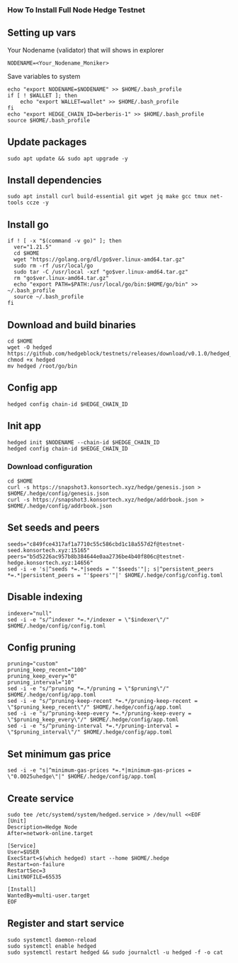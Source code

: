 ### How To Install Full Node Hedge Testnet

## Setting up vars
Your Nodename (validator) that will shows in explorer
```
NODENAME=<Your_Nodename_Moniker>
```

Save variables to system
```
echo "export NODENAME=$NODENAME" >> $HOME/.bash_profile
if [ ! $WALLET ]; then
	echo "export WALLET=wallet" >> $HOME/.bash_profile
fi
echo "export HEDGE_CHAIN_ID=berberis-1" >> $HOME/.bash_profile
source $HOME/.bash_profile
```

## Update packages
```
sudo apt update && sudo apt upgrade -y
```

## Install dependencies
```
sudo apt install curl build-essential git wget jq make gcc tmux net-tools ccze -y
```

## Install go
```
if ! [ -x "$(command -v go)" ]; then
  ver="1.21.5"
  cd $HOME
  wget "https://golang.org/dl/go$ver.linux-amd64.tar.gz"
  sudo rm -rf /usr/local/go
  sudo tar -C /usr/local -xzf "go$ver.linux-amd64.tar.gz"
  rm "go$ver.linux-amd64.tar.gz"
  echo "export PATH=$PATH:/usr/local/go/bin:$HOME/go/bin" >> ~/.bash_profile
  source ~/.bash_profile
fi
```

## Download and build binaries
```
cd $HOME
wget -O hedged https://github.com/hedgeblock/testnets/releases/download/v0.1.0/hedged_linux_amd64_v0.1.0
chmod +x hedged
mv hedged /root/go/bin
```

## Config app
```
hedged config chain-id $HEDGE_CHAIN_ID
```

## Init app
```
hedged init $NODENAME --chain-id $HEDGE_CHAIN_ID
hedged config chain-id $HEDGE_CHAIN_ID
```

### Download configuration
```
cd $HOME
curl -s https://snapshot3.konsortech.xyz/hedge/genesis.json > $HOME/.hedge/config/genesis.json
curl -s https://snapshot3.konsortech.xyz/hedge/addrbook.json > $HOME/.hedge/config/addrbook.json
```

## Set seeds and peers
```
seeds="c849fce4317af1a7710c55c586cbd1c18a557d2f@testnet-seed.konsortech.xyz:15165"
peers="b5d5226ac957b8b384644e0aa2736be4b40f806c@testnet-hedge.konsortech.xyz:14656"
sed -i -e 's|^seeds *=.*|seeds = "'$seeds'"|; s|^persistent_peers *=.*|persistent_peers = "'$peers'"|' $HOME/.hedge/config/config.toml
```

## Disable indexing
```
indexer="null"
sed -i -e "s/^indexer *=.*/indexer = \"$indexer\"/" $HOME/.hedge/config/config.toml
```

## Config pruning
```
pruning="custom"
pruning_keep_recent="100"
pruning_keep_every="0"
pruning_interval="10"
sed -i -e "s/^pruning *=.*/pruning = \"$pruning\"/" $HOME/.hedge/config/app.toml
sed -i -e "s/^pruning-keep-recent *=.*/pruning-keep-recent = \"$pruning_keep_recent\"/" $HOME/.hedge/config/app.toml
sed -i -e "s/^pruning-keep-every *=.*/pruning-keep-every = \"$pruning_keep_every\"/" $HOME/.hedge/config/app.toml
sed -i -e "s/^pruning-interval *=.*/pruning-interval = \"$pruning_interval\"/" $HOME/.hedge/config/app.toml
```

## Set minimum gas price
```
sed -i -e "s|^minimum-gas-prices *=.*|minimum-gas-prices = \"0.0025uhedge\"|" $HOME/.hedge/config/app.toml
```

## Create service
```
sudo tee /etc/systemd/system/hedged.service > /dev/null <<EOF
[Unit]
Description=Hedge Node
After=network-online.target

[Service]
User=$USER
ExecStart=$(which hedged) start --home $HOME/.hedge
Restart=on-failure
RestartSec=3
LimitNOFILE=65535

[Install]
WantedBy=multi-user.target
EOF
```

## Register and start service
```
sudo systemctl daemon-reload
sudo systemctl enable hedged
sudo systemctl restart hedged && sudo journalctl -u hedged -f -o cat
```
